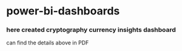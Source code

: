 # power-bi-dashboards

### here  created cryptography currency insights  dashboard  

can find the details above in PDF
